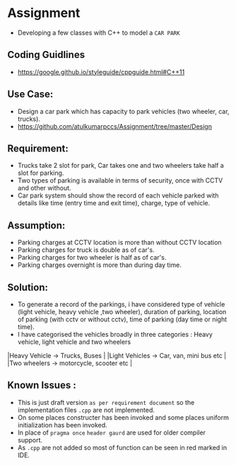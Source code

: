 # Assignment
* Developing a few classes with C++ to model a `CAR PARK`

## Coding Guidlines
* <https://google.github.io/styleguide/cppguide.html#C++11>


## Use Case:
 
* Design a car park which has capacity to park vehicles (two wheeler, car, trucks).
* <https://github.com/atulkumarpccs/Assignment/tree/master/Design>

## Requirement:

* Trucks take 2 slot for park, Car takes one and two wheelers take half a slot for parking.
* Two types of parking is available in terms of security, once with CCTV and other without.
* Car park system should show the record of each vehicle parked with details like time (entry time and exit time), charge, type of    vehicle.


## Assumption:
 
* Parking charges at CCTV location is more than without CCTV location
* Parking charges for truck is double as of car's.
* Parking charges for two wheeler is half as of car's.
* Parking charges overnight is more than during day time.

## Solution:
 
* To generate a record of the parkings, i have considered type of vehicle (light vehicle, heavy vehicle ,two wheeler), duration of parking, location of parking (with cctv or without cctv), time of parking (day time or night time).
* I have categorised the vehicles broadly in three categories : Heavy vehicle, light vehicle and two wheelers
 
|Heavy Vehicle -> Trucks, Buses |
|Light Vehicles -> Car, van, mini bus etc |
|Two wheelers -> motorcycle, scooter etc |

## Known Issues :

* This is just draft version `as per requirement document` so the implementation files `.cpp` are not implemented.
* On some places constructer has been invoked and some places uniform initialization has been invoked.
* In place of `pragma once` ``header gaurd`` are used for older compiler support.
* As `.cpp`  are not added so most of function can be seen in red marked in IDE.

